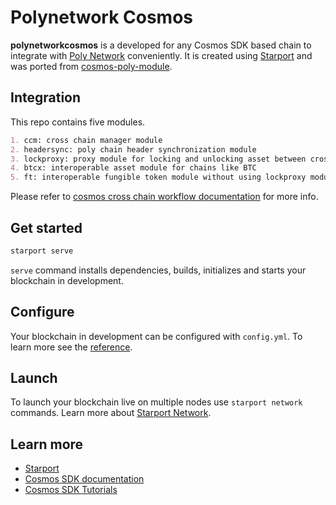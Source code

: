 # Polynetwork Cosmos

**polynetworkcosmos** is a developed for any Cosmos SDK based chain to integrate with [Poly Network](https://poly.network) conveniently. It is created using [Starport](https://github.com/tendermint/starport) and was ported from [cosmos-poly-module](https://github.com/polynetwork/cosmos-poly-module).

## Integration

This repo contains five modules.

```markdown
1. ccm: cross chain manager module
2. headersync: poly chain header synchronization module
3. lockproxy: proxy module for locking and unlocking asset between cross chain transaction
4. btcx: interoperable asset module for chains like BTC
5. ft: interoperable fungible token module without using lockproxy module *(Not Yet Ported)*
```

Please refer to [cosmos cross chain workflow documentation](https://github.com/polynetwork/docs/blob/master/cosmos/cosmos_cross_chain_workflow.md) for more info.

## Get started

```bash
starport serve
```

`serve` command installs dependencies, builds, initializes and starts your blockchain in development.

## Configure

Your blockchain in development can be configured with `config.yml`. To learn more see the [reference](https://github.com/tendermint/starport#documentation).

## Launch

To launch your blockchain live on multiple nodes use `starport network` commands. Learn more about [Starport Network](https://github.com/tendermint/spn).

## Learn more

- [Starport](https://github.com/tendermint/starport)
- [Cosmos SDK documentation](https://docs.cosmos.network)
- [Cosmos SDK Tutorials](https://tutorials.cosmos.network)
